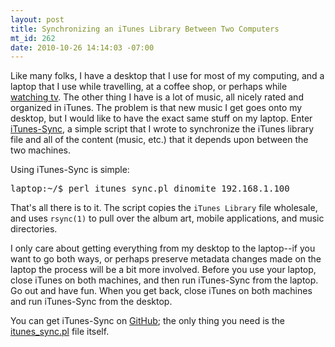 ```yaml
--- 
layout: post
title: Synchronizing an iTunes Library Between Two Computers
mt_id: 262
date: 2010-10-26 14:14:03 -07:00
---
```

Like many folks, I have a desktop that I use for most of my computing, and a laptop that I use while travelling, at a coffee shop, or perhaps while <a href="http://www.suntimes.com/technology/ihnatko/2745228,ihnatko-multitasking-twitter-internet-092510.article">watching tv</a>.  The other thing I have is a lot of music, all nicely rated and organized in iTunes. The problem is that new music I get goes onto my desktop, but I would like to have the exact same stuff on my laptop.  Enter <a href="http://github.com/dinomite/iTunes-Sync">iTunes-Sync</a>, a simple script that I wrote to synchronize the iTunes library file and all of the content (music, etc.) that it depends upon between the two machines.  

Using iTunes-Sync is simple:

<pre lang="bash">
laptop:~/$ perl itunes_sync.pl dinomite 192.168.1.100
</pre>

That's all there is to it.  The script copies the `iTunes Library` file wholesale, and uses `rsync(1)` to pull over the album art, mobile applications, and music directories.

I only care about getting everything from my desktop to the laptop--if you want to go both ways, or perhaps preserve metadata changes made on the laptop the process will be a bit more involved.  Before you use your laptop, close iTunes on both machines, and then run iTunes-Sync from the laptop.  Go out and have fun.  When you get back, close iTunes on both machines and run iTunes-Sync from the desktop.

You can get iTunes-Sync on [GitHub](http://github.com/dinomite/iTunes-Sync); the only thing you need is the [itunes_sync.pl](http://github.com/dinomite/iTunes-Sync/raw/master/itunes_sync.pl) file itself. 
